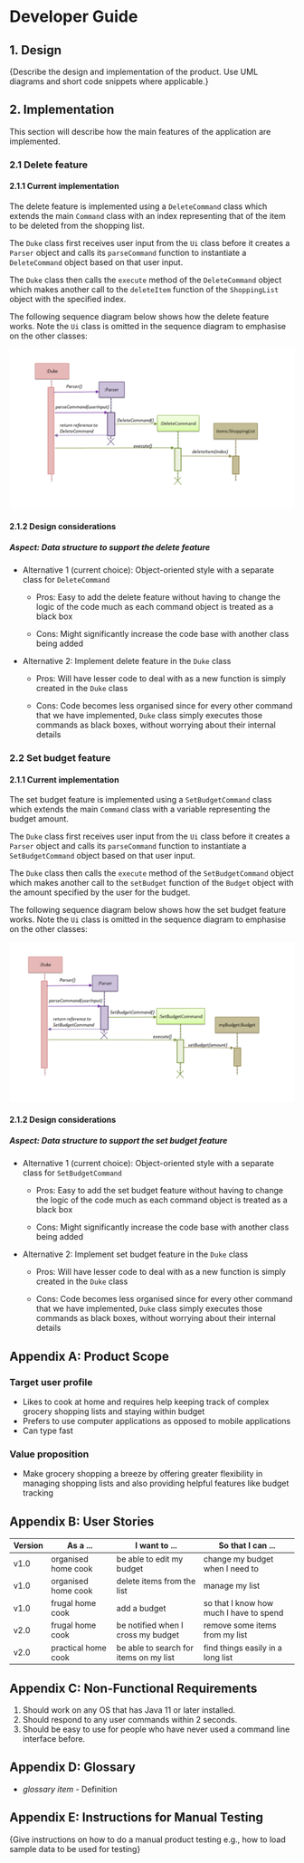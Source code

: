 # Developer Guide

## 1. Design 
{Describe the design and implementation of the product. Use UML diagrams and short code snippets where applicable.}

## 2. Implementation
This section will describe how the main features of the application are implemented.

### 2.1 Delete feature
#### 2.1.1 Current implementation

The delete feature is implemented using a <code>DeleteCommand</code> class which extends the main
<code>Command</code> class with an index representing that of the item to be deleted from the shopping
list. 

The <code>Duke</code> class first receives user input from the <code>Ui</code> class before it creates a 
<code>Parser</code> object and calls its <code>parseCommand</code> function to instantiate a 
<code>DeleteCommand</code> object based on that user input.

The <code>Duke</code> class then calls the <code>execute</code> method of the <code>DeleteCommand</code> object
which makes another call to the <code>deleteItem</code> function of the <code>ShoppingList</code> object 
with the specified index.

The following sequence diagram below shows how the delete feature works. Note the <code>Ui</code> class is
omitted in the sequence diagram to emphasise on the other classes:

![alt text](images/DeleteFeature.png)

#### 2.1.2 Design considerations

##### Aspect: Data structure to support the delete feature

- Alternative 1 (current choice): Object-oriented style with a separate class for <code>DeleteCommand</code>
 
  - Pros: Easy to add the delete feature without having to change the logic of the code much as each command object
  is treated as a black box
  
  - Cons: Might significantly increase the code base with another class being added


- Alternative 2: Implement delete feature in the <code>Duke</code> class

  - Pros: Will have lesser code to deal with as a new function is simply created in the <code>Duke</code> class
  
  - Cons: Code becomes less organised since for every other command that we have implemented, <code>Duke</code> class
  simply executes those commands as black boxes, without worrying about their internal details

### 2.2 Set budget feature
#### 2.1.1 Current implementation

The set budget feature is implemented using a <code>SetBudgetCommand</code> class which extends the main
<code>Command</code> class with a variable representing the budget amount.

The <code>Duke</code> class first receives user input from the <code>Ui</code> class before it creates a 
<code>Parser</code> object and calls its <code>parseCommand</code> function to instantiate a 
<code>SetBudgetCommand</code> object based on that user input.

The <code>Duke</code> class then calls the <code>execute</code> method of the <code>SetBudgetCommand</code> object
which makes another call to the <code>setBudget</code> function of the <code>Budget</code> object 
with the amount specified by the user for the budget.

The following sequence diagram below shows how the set budget feature works. Note the <code>Ui</code> class is
omitted in the sequence diagram to emphasise on the other classes:

![alt text](images/SetBudget.png)


#### 2.1.2 Design considerations

##### Aspect: Data structure to support the set budget feature

- Alternative 1 (current choice): Object-oriented style with a separate class for <code>SetBudgetCommand</code>
 
  - Pros: Easy to add the set budget feature without having to change the logic of the code much as each command object
  is treated as a black box
  
  - Cons: Might significantly increase the code base with another class being added


- Alternative 2: Implement set budget feature in the <code>Duke</code> class

  - Pros: Will have lesser code to deal with as a new function is simply created in the <code>Duke</code> class
  
  - Cons: Code becomes less organised since for every other command that we have implemented, <code>Duke</code> class
  simply executes those commands as black boxes, without worrying about their internal details


## Appendix A: Product Scope
### Target user profile

- Likes to cook at home and requires help keeping track of complex grocery shopping lists and
staying within budget
- Prefers to use computer applications as opposed to mobile applications
- Can type fast

### Value proposition

- Make grocery shopping a breeze by offering greater flexibility in managing
shopping lists and also providing helpful features like budget tracking


## Appendix B: User Stories

|Version| As a ... | I want to ... | So that I can ...|
|--------|----------|---------------|------------------|
|v1.0|organised home cook|be able to edit my budget|change my budget when I need to|
|v1.0|organised home cook|delete items from the list|manage my list|
|v1.0|frugal home cook|add a budget|so that I know how much I have to spend|
|v2.0|frugal home cook|be notified when I cross my budget|remove some items from my list|
|v2.0|practical home cook|be able to search for items on my list|find things easily in a long list|

## Appendix C: Non-Functional Requirements

1. Should work on any OS that has Java 11 or later installed.
2. Should respond to any user commands within 2 seconds.
3. Should be easy to use for people who have never used a command line interface before.

## Appendix D: Glossary

* *glossary item* - Definition

## Appendix E: Instructions for Manual Testing

{Give instructions on how to do a manual product testing e.g., how to load sample data to be used for testing}
